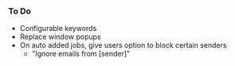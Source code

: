 ### To Do
- Configurable keywords
- Replace window popups 
- On auto added jobs, give users option to block certain senders
    - "Ignore emails from [sender]"